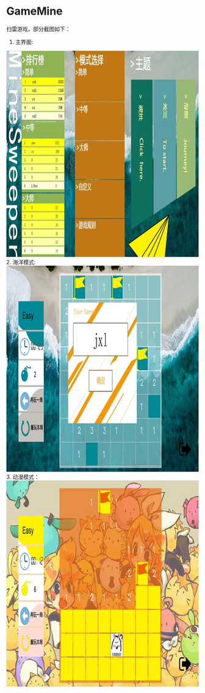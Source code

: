 # GameMine
扫雷游戏，部分截图如下：
1. 主界面:
<img src="screenshots/index.jpg" width="960" height="540"/>
2. 海洋模式:
<img src="screenshots/OceanMode.jpg" width="960" height="540"/>
3. 动漫模式：
<img src="screenshots/CutieMode.jpg" width="960" height="540"/>

